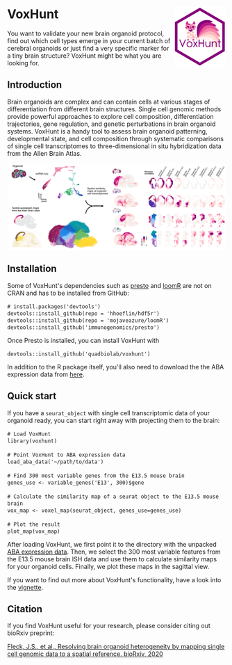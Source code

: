 # VoxHunt <img src="figures/logo.png" align="right" width="120" />


You want to validate your new brain organoid protocol, find out which cell types emerge in your current batch of cerebral organoids or just find a very specific marker for a tiny brain structure? VoxHunt might be what you are looking for.


## Introduction 

Brain organoids are complex and can contain cells at various stages of differentiation from different brain structures. Single cell genomic methods provide powerful approaches to explore cell composition, differentiation trajectories, gene regulation, and genetic perturbations in brain organoid systems. VoxHunt is a handy tool to assess brain organoid patterning, developmental state, and cell composition through systematic comparisons of single cell transcriptomes to three-dimensional in situ hybridization data from the Allen Brain Atlas.

<img src="figures/abstract.png" align="center" />


## Installation

Some of VoxHunt's dependencies such as [presto](https://github.com/immunogenomics/presto) and [loomR](https://github.com/mojaveazure/loomR) are not on CRAN and has to be installed from GitHub:

```{r}
# install.packages('devtools')
devtools::install_github(repo = 'hhoeflin/hdf5r')
devtools::install_github(repo = 'mojaveazure/loomR')
devtools::install_github('immunogenomics/presto')
```

Once Presto is installed, you can install VoxHunt with
```{r}
devtools::install_github('quadbiolab/voxhunt')
```

In addition to the R package itself, you'll also need to download the the ABA expression data from [here](http://doi.org/10.17632/n6488nxzbh.1).

## Quick start

If you have a `seurat_object` with single cell transcriptomic data of your organoid ready, you can start right away with projecting them to the brain:

```{r}
# Load VoxHunt
library(voxhunt)

# Point VoxHunt to ABA expression data
load_aba_data('~/path/to/data')

# Find 300 most variable genes from the E13.5 mouse brain
genes_use <- variable_genes('E13', 300)$gene

# Calculate the similarity map of a seurat object to the E13.5 mouse brain 
vox_map <- voxel_map(seurat_object, genes_use=genes_use)

# Plot the result
plot_map(vox_map)
```
After loading VoxHunt, we first point it to the directory with the unpacked [ABA expression data](http://doi.org/10.17632/n6488nxzbh.1). Then, we select the 300 most variable features from the E13.5 mouse brain ISH data and use them to calculate similarity maps for your organoid cells. Finally, we plot these maps in the sagittal view.

If you want to find out more about VoxHunt's functionality, have a look into the [vignette](http://htmlpreview.github.io/?https://github.com/quadbiolab/VoxHunt/blob/master/vignettes/getting_started.html).


## Citation

If you find VoxHunt useful for your research, please consider citing out bioRxiv preprint:

[Fleck, J.S., et al., Resolving brain organoid heterogeneity by mapping single cell genomic data to a spatial reference. bioRxiv, 2020](https://www.biorxiv.org/content/10.1101/2020.01.06.896282v1)



